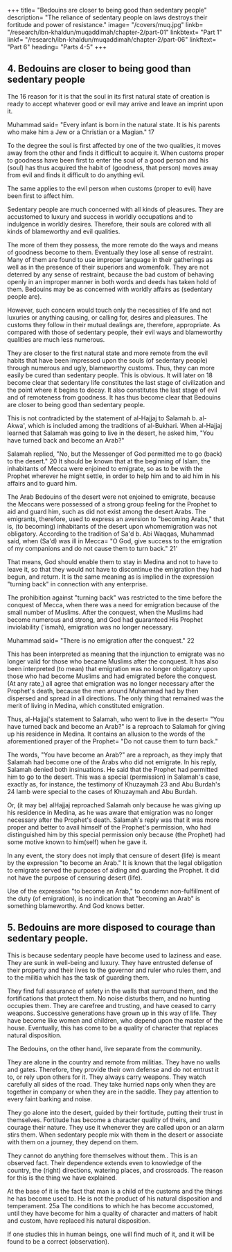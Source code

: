 +++
title= "Bedouins are closer to being good than sedentary people"
description= "The reliance of sedentary people on laws destroys their fortitude and power of resistance."
image= "/covers/muq.jpg"
linkb= "/research/ibn-khaldun/muqaddimah/chapter-2/part-01"
linkbtext= "Part 1"
linkf= "/research/ibn-khaldun/muqaddimah/chapter-2/part-06"
linkftext= "Part 6"
heading= "Parts 4-5"
+++


## 4. Bedouins are closer to being good than sedentary people

The 16 reason for it is that the soul in its first natural state of creation is ready
to accept whatever good or evil may arrive and leave an imprint upon it.

Muhammad said= "Every infant is born in the natural state. It is his parents who
make him a Jew or a Christian or a Magian." 17 

To the degree the soul is first affected by one of the two qualities, it moves away from the other and finds it difficult to acquire it. When customs proper to goodness have been first to enter the soul of a good person and his (soul) has thus acquired the habit of (goodness, that person) moves away from evil and finds it difficult to do anything evil. 

The same applies to the evil person when customs (proper to evil) have been first to affect him.

Sedentary people are much concerned with all kinds of pleasures. They are accustomed to luxury and success in worldly occupations and to indulgence in worldly desires. Therefore, their souls are colored with all kinds of blameworthy and evil qualities. 

The more of them they possess, the more remote do the ways and means of goodness become to them. Eventually they lose all sense of restraint. Many of them are found to use improper language in their gatherings as well as in the presence of their superiors and womenfolk. They are not deterred by any sense of restraint, because the bad custom of behaving openly in an improper manner in both words and deeds has taken hold of them. Bedouins may be as concerned with  worldly affairs as (sedentary people are). 

However, such concern would touch only the necessities of life and not luxuries or anything causing, or calling for, desires  and pleasures. The customs they follow in their mutual dealings are, therefore, appropriate. As compared with those of sedentary people, their evil ways and blameworthy qualities are much less numerous. 

They are closer to the first natural state and more remote from the evil habits that have been impressed upon the souls
(of sedentary people) through numerous and ugly, blameworthy customs. Thus, they can more easily be cured than sedentary people. This is obvious. It will later on 18 become clear that sedentary life constitutes the last stage of civilization and the point where it begins to decay. It also constitutes the last stage of evil and of
remoteness from goodness. It has thus become clear that Bedouins are closer to being good than sedentary people. 

This is not contradicted by the statement of al-Hajjaj to Salamah b. al-Akwa', which is included among the traditions of al-Bukhari. When al-Hajjaj learned that Salamah was going to live in the desert, he asked him, "You have turned back and become an Arab?" 

Salamah replied, "No, but the Messenger of God permitted me to go (back) to the desert." 20
It should be known that at the beginning of Islam, the inhabitants of Mecca
were enjoined to emigrate, so as to be with the Prophet wherever he might settle, in
order to help him and to aid him in his affairs and to guard him. 

The Arab Bedouins of the desert were not enjoined to emigrate, because the Meccans were possessed of a strong group feeling for the Prophet to aid and guard him, such as did not exist among the desert Arabs. The emigrants, therefore, used to express an aversion to "becoming Arabs," that is, (to becoming) inhabitants of the desert upon whomemigration was not obligatory. According to the tradition of Sa'd b. Abi Waqqas, Muhammad said, when (Sa'd) was ill in Mecca= "O God, give success to the
emigration of my companions and do not cause them to turn back." 21' 

That means, God should enable them to stay in Medina and not to have to leave it, so that they would not have to discontinue the emigration they had begun, and return. It is the same meaning as is implied in the expression "turning back" in connection with any enterprise.

The prohibition against "turning back" was restricted to the time before the conquest of Mecca, when there was a need for emigration because of the small number of Muslims. After the conquest, when the Muslims had become numerous and strong, and God had guaranteed His Prophet inviolability ('ismah), emigration was no longer necessary. 

Muhammad said= "There is no emigration after the conquest." 22  

This has been interpreted as meaning that the injunction to emigrate was no longer valid for those who became Muslims after the
conquest. It has also been interpreted (to mean) that emigration was no longer obligatory upon those who had become Muslims and had emigrated before the conquest. (At any rate,) all agree that emigration was no longer necessary after the Prophet's death, because the men around Muhammad had by then dispersed and spread in all directions. The only thing that remained was the merit of living in Medina, which constituted emigration.

Thus, al-Hajjaj's statement to Salamah, who went to live in the desert= "You have turned back and become an Arab?" is a reproach to Salamah for giving up his residence in Medina. It contains an allusion to the words of the aforementioned
prayer of the Prophet= "Do not cause them to turn back." 

The words, "You have become an Arab?" are a reproach, as they imply that Salamah had become one of the Arabs who did not emigrate. In his reply, Salamah denied both insinuations. He said that the Prophet had permitted him to go to the desert. This was a special (permission) in Salamah's case, exactly as, for instance, the testimony of Khuzaymah 23 and Abu Burdah's 24 lamb were special to the cases of Khuzaymah and Abu Burdah. 

Or, (it may be) alHajjaj reproached Salamah only because he was giving up his residence in Medina, as he was aware that emigration was no longer necessary after the Prophet's death. Salamah's reply was that it was more proper and better to avail himself of the Prophet's permission, who had distinguished him by this special permission only because (the Prophet) had some motive known to him(self) when he gave it.

In any event, the story does not imply that censure of desert (life) is meant by the expression "to become an Arab." It is known that the legal obligation to emigrate served the purposes of aiding and guarding the Prophet. It did not have the purpose of censuring desert (life). 

Use of the expression "to become an Arab," to condemn non-fulfillment of the duty (of emigration), is no indication that "becoming an Arab" is something blameworthy. And God knows better.


## 5. Bedouins are more disposed to courage than sedentary people.

This is because sedentary people have become used to laziness and ease. They are sunk in well-being and luxury. They have entrusted defense of their property and their lives to the governor and ruler who rules them, and to the militia which has the task of guarding them. 

They find full assurance of safety in the walls that surround them, and the fortifications that protect them. No noise disturbs them, and no hunting occupies them. They are carefree and trusting, and have ceased to carry weapons. Successive generations have grown up in this way of life. They have become like women and children, who depend upon the master of the house. Eventually, this has come to be a quality of character that replaces natural disposition.

The Bedouins, on the other hand, live separate from the community. 

They are alone in the country and remote from militias. They have no walls and gates. Therefore, they provide their own defense and do not entrust it to, or rely upon others for it. They always carry weapons. They watch carefully all sides of the road. They take hurried naps only when they are together in company or when they are in the saddle. They pay attention to every faint barking and noise. 

They go alone into the desert, guided by their fortitude, putting their trust in themselves. Fortitude has become a character quality of theirs, and courage their nature. They use it whenever they are called upon or an alarm stirs them. When sedentary people mix with them in the desert or associate with them on a journey, they depend on them. 

They cannot do anything fore themselves without them.. This is an observed fact. Their dependence extends even to knowledge of the country, the (right) directions, watering places, and crossroads. The reason for this is the thing we have explained.

At the base of it is the fact that man is a child of the customs and the things he has become used to. He is not the product of his natural disposition and temperament. 25a The conditions to which he has become accustomed, until they have become for him a quality of character and matters of habit and custom, have replaced his natural disposition. 

If one studies this in human beings, one will find much of it, and it will be found to be a correct (observation).
